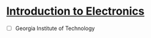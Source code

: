 # [Introduction to Electronics](https://www.coursera.org/learn/electronics)
- [ ] Georgia Institute of Technology
